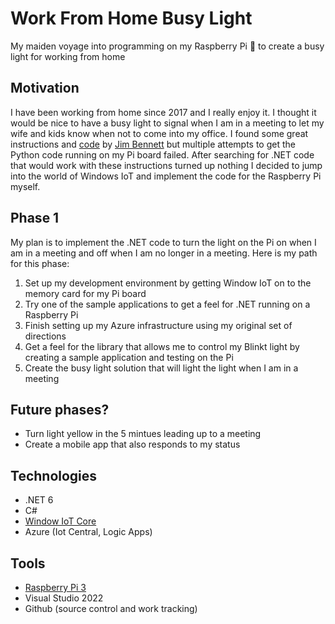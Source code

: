 # Work From Home Busy Light
My maiden voyage into programming on my Raspberry Pi 🥧 to create a busy light for working from home

## Motivation

I have been working from home since 2017 and I really enjoy it. I thought it would be nice to have a busy light to signal when I am in a meeting to let my wife and kids know when not to come into my office. I found some great instructions and [code](https://github.com/jimbobbennett/BusyLight/tree/master) by [Jim Bennett](https://github.com/jimbobbennett) but multiple attempts to get the Python code running on my Pi board failed. After searching for .NET code that would work with these instructions turned up nothing I decided to jump into the world of Windows IoT and implement the code for the Raspberry Pi myself.

## Phase 1

My plan is to implement the .NET code to turn the light on the Pi on when I am in a meeting and off when I am no longer in a meeting. Here is my path for this phase:

1. Set up my development environment by getting Window IoT on to the memory card for my Pi board
2. Try one of the sample applications to get a feel for .NET running on a Raspberry Pi
3. Finish setting up my Azure infrastructure using my original set of directions
4. Get a feel for the library that allows me to control my Blinkt light by creating a sample application and testing on the Pi
5. Create the busy light solution that will light the light when I am in a meeting

## Future phases?

- Turn light yellow in the 5 mintues leading up to a meeting
- Create a mobile app that also responds to my status

## Technologies

- .NET 6
- C#
- [Window IoT Core](https://developer.microsoft.com/en-us/windows/iot/)
- Azure (Iot Central, Logic Apps)

## Tools
- [Raspberry Pi 3](https://www.raspberrypi.com/products/raspberry-pi-3-model-b-plus/)
- Visual Studio 2022
- Github (source control and work tracking)
